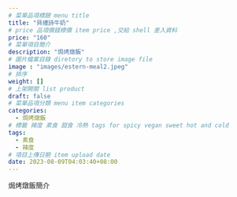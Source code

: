 ```yaml
---
# 菜單品項標題 menu title 
title: "貝禮詩牛奶"
# price 品項價錢標價 item price ,交給 shell 差入資料
price: "160" 
# 菜單項目簡介 
description: "焗烤燉飯"
# 圖片檔案目錄 diretory to store image file
image : "images/estern-meal2.jpeg"
# 排序
weight: []
# 上架開關 list product 
draft: false
# 菜單品項分類 menu item categories 
categories:
  - 焗烤燉飯
# 標籤 辣度 素食 甜食 冷熱 tags for spicy vegan sweet hot and cold 
tags:
  - 素食
  - 辣度
# 項目上傳日期 item upload date 
date: 2023-08-09T04:03:40+08:00
---
```


焗烤燉飯簡介
